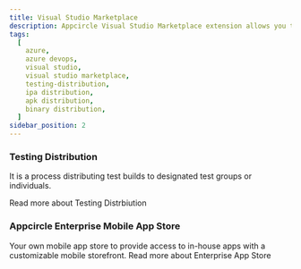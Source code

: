 ```yaml
---
title: Visual Studio Marketplace
description: Appcircle Visual Studio Marketplace extension allows you to distribute your builds to testers directly from your Azure DevOps pipelines.
tags:
  [
    azure,
    azure devops,
    visual studio,
    visual studio marketplace,
    testing-distribution,
    ipa distribution,
    apk distribution,
    binary distribution,
  ]
sidebar_position: 2
---
```


### Testing Distribution

It is a process distributing test builds to designated test groups or individuals.

<ContentRef url="/marketplace/visual-studio-marketplace/testing-distribution">
Read more about Testing Distrbiution
</ContentRef>

### Appcircle Enterprise Mobile App Store

Your own mobile app store to provide access to in-house apps with a customizable mobile storefront.
<ContentRef url="/marketplace/visual-studio-marketplace/enterprise-app-store">
Read more about Enterprise App Store
</ContentRef>

